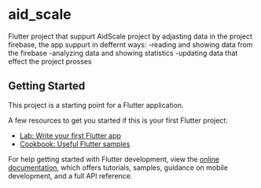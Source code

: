 # aid_scale

Flutter project that suppurt AidScale project by adjasting data in the project firebase,
the app suppurt in deffernt ways:
-reading and showing data from the firebase
-analyzing data and showing statistics
-updating data that effect the project prosses

## Getting Started

This project is a starting point for a Flutter application.

A few resources to get you started if this is your first Flutter project:

- [Lab: Write your first Flutter app](https://docs.flutter.dev/get-started/codelab)
- [Cookbook: Useful Flutter samples](https://docs.flutter.dev/cookbook)

For help getting started with Flutter development, view the
[online documentation](https://docs.flutter.dev/), which offers tutorials,
samples, guidance on mobile development, and a full API reference.
